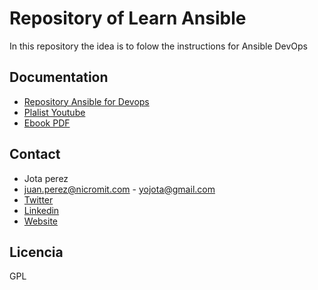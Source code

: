 # Repository of Learn Ansible

In this repository the idea is to folow the instructions for Ansible DevOps

## Documentation

 * [Repository Ansible for Devops](https://github.com/geerlingguy/ansible-for-devops)
 * [Plalist Youtube](https://www.youtube.com/playlist?list=PL2_OBreMn7FqZkvMYt6ATmgC0KAGGJNAN)
 * [Ebook PDF](https://github.com/yojota/Ansible/blob/master/Ansible%20for%20DevOps%20.pdf)
 
## Contact

* Jota perez
* juan.perez@nicromit.com - yojota@gmail.com
* [Twitter](https://twitter.com/yojota)
* [Linkedin](https://www.linkedin.com/in/juan-francisco-perez-b0759632/)
* [Website](http://yojota.com.ar)

## Licencia
GPL 
